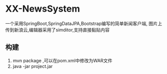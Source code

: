 # XX-NewsSystem
一个采用SpringBoot,SpringDataJPA,Bootstrap编写的简单新闻客户端,
图片上传到新浪云,编辑器采用了simditor,支持直接黏贴内容
## 构建
1.  mvn package ,可以在pom.xml中修改为WAR文件
2.  java -jar project.jar
